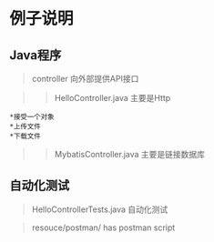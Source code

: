 例子说明
===

Java程序
---

>controller 向外部提供API接口

>>HelloController.java 主要是Http

    *接受一个对象
    *上传文件
    *下载文件

>>MybatisController.java 主要是链接数据库


自动化测试
---


>HelloControllerTests.java 自动化测试


>resouce/postman/ has postman script


